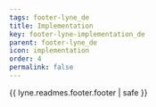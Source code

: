 ```yaml
---
tags: footer-lyne_de
title: Implementation
key: footer-lyne-implementation_de
parent: footer-lyne_de
icon: implementation
order: 4
permalink: false  
---
```

{{ lyne.readmes.footer.footer | safe }}


